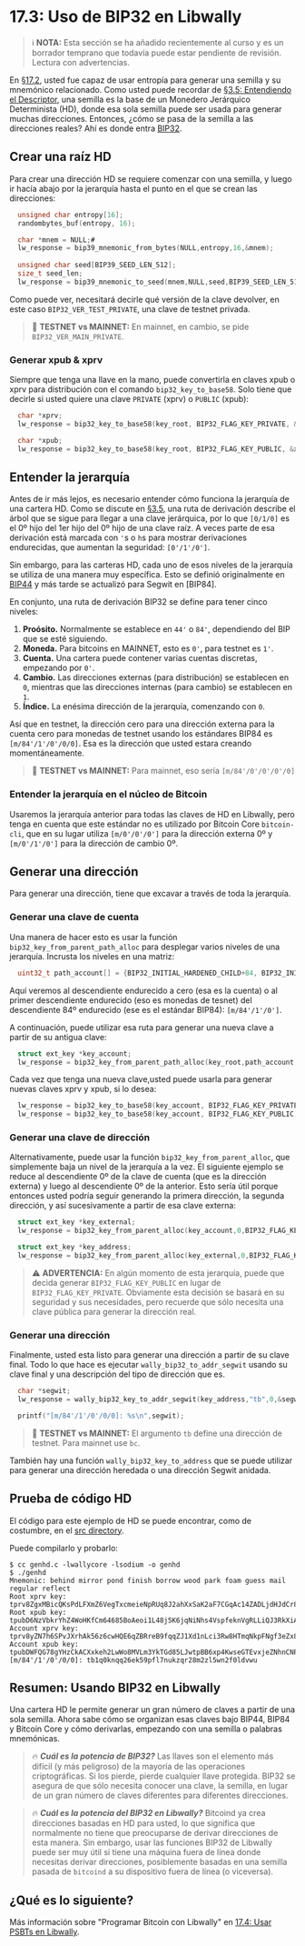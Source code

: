 # 17.3: Uso de BIP32 en Libwally

> :information_source: **NOTA:** Esta sección se ha añadido recientemente al curso y es un borrador temprano que todavía puede estar pendiente de revisión. Lectura con advertencias.

En [§17.2](17_2_Usando_BIP39_en_Libwally.md), usted fue capaz de usar entropía para generar una semilla y su mnemónico relacionado. Como usted puede recordar de [§3.5: Entendiendo el Descriptor](03_5_Entendiendo_El_Descriptor.md), una semilla es la base de un Monedero Jerárquico Determinista (HD), donde esa sola semilla puede ser usada para generar muchas direcciones. Entonces, ¿cómo se pasa de la semilla a las direcciones reales? Ahí es donde entra [BIP32](https://en.bitcoin.it/wiki/BIP_0032).

## Crear una raíz HD

Para crear una dirección HD se requiere comenzar con una semilla, y luego ir hacía abajo por la jerarquía hasta el punto en el que se crean las direcciones:
```c
  unsigned char entropy[16];  
  randombytes_buf(entropy, 16);

  char *mnem = NULL;# 
  lw_response = bip39_mnemonic_from_bytes(NULL,entropy,16,&mnem);
  
  unsigned char seed[BIP39_SEED_LEN_512];
  size_t seed_len;  
  lw_response = bip39_mnemonic_to_seed(mnem,NULL,seed,BIP39_SEED_LEN_512,&seed_len);
```
Como puede ver, necesitará decirle qué versión de la clave devolver, en este caso `BIP32_VER_TEST_PRIVATE`, una clave de testnet privada.

> :link: **TESTNET vs MAINNET:** En mainnet, en cambio, se pide `BIP32_VER_MAIN_PRIVATE`.

### Generar xpub & xprv

Siempre que tenga una llave en la mano, puede convertirla en claves xpub o xprv para distribución con el comando `bip32_key_to_base58`. Solo tiene que decirle si usted quiere una clave `PRIVATE` (xprv) o `PUBLIC` (xpub):

```c
  char *xprv;
  lw_response = bip32_key_to_base58(key_root, BIP32_FLAG_KEY_PRIVATE, &xprv);

  char *xpub;  
  lw_response = bip32_key_to_base58(key_root, BIP32_FLAG_KEY_PUBLIC, &xpub);
```
## Entender la jerarquía

Antes de ir más lejos, es necesario entender cómo funciona la jerarquía de una cartera HD. Como se discute en [§3.5](03_5_Entendiendo_El_Descriptor.md), una ruta de derivación describe el árbol que se sigue para llegar a una clave jerárquica, por lo que `[0/1/0]` es el 0º hijo del 1er hijo del 0º hijo de una clave raíz. A veces parte de esa derivación está marcada con `'`s o `h`s para mostrar derivaciones endurecidas, que aumentan la seguridad: `[0'/1'/0']`.

Sin embargo, para las carteras HD, cada uno de esos niveles de la jerarquía se utiliza de una manera muy específica. Esto se definió originalmente en [BIP44](https://github.com/bitcoin/bips/blob/master/bip-0044.mediawiki) y más tarde se actualizó para Segwit en [BIP84].

En conjunto, una ruta de derivación BIP32 se define para tener cinco niveles:
1. **Proósito.** Normalmente se establece en `44'` o `84'`, dependiendo del BIP que se esté siguiendo.
2. **Moneda.** Para bitcoins en MAINNET, esto es `0'`, para testnet es `1'`.
3. **Cuenta.** Una cartera puede contener varias cuentas discretas, empezando por `0'`.
4. **Cambio.** Las direcciones externas (para distribución) se establecen en `0`, mientras que las direcciones internas (para cambio) se establecen en `1`.
5. **Índice.** La enésima dirección de la jerarquía, comenzando con `0`.

Así que en testnet, la dirección cero para una dirección externa para la cuenta cero para monedas de testnet usando los estándares BIP84 es `[m/84'/1'/0'/0/0]`. Esa es la dirección que usted estara creando momentáneamente.

> :link: **TESTNET vs MAINNET:** Para mainnet, eso sería `[m/84'/0'/0'/0'/0]`

### Entender la jerarquía en el núcleo de Bitcoin

Usaremos la jerarquía anterior para todas las claves de HD en Libwally, pero tenga en cuenta que este estándar no es utilizado por Bitcoin Core `bitcoin-cli`, que en su lugar utiliza `[m/0'/0'/0']` para la dirección externa 0º y `[m/0'/1'/0']` para la dirección de cambio 0º.

## Generar una dirección

Para generar una dirección, tiene que excavar a través de toda la jerarquía.

### Generar una clave de cuenta

Una manera de hacer esto es usar la función `bip32_key_from_parent_path_alloc` para desplegar varios niveles de una jerarquía. Incrusta los niveles en una matriz:
```c
  uint32_t path_account[] = {BIP32_INITIAL_HARDENED_CHILD+84, BIP32_INITIAL_HARDENED_CHILD+1, BIP32_INITIAL_HARDENED_CHILD};
```
Aquí veremos al descendiente endurecido a cero (esa es la cuenta) o al primer descendiente endurecido (eso es monedas de tesnet) del descendiente 84º endurecido (ese es el estándar BIP84): `[m/84'/1'/0']`.

A continuación, puede utilizar esa ruta para generar una nueva clave a partir de su antigua clave:
```c
  struct ext_key *key_account;
  lw_response = bip32_key_from_parent_path_alloc(key_root,path_account,sizeof(path_account),BIP32_FLAG_KEY_PRIVATE,&key_account);
```
Cada vez que tenga una nueva clave,usted  puede usarla para generar nuevas claves xprv y xpub, si lo desea:
```c
  lw_response = bip32_key_to_base58(key_account, BIP32_FLAG_KEY_PRIVATE, &a_xprv);
  lw_response = bip32_key_to_base58(key_account, BIP32_FLAG_KEY_PUBLIC, &a_xpub);
```
### Generar una clave de dirección

Alternativamente, puede usar la función `bip32_key_from_parent_alloc`, que simplemente baja un nivel de la jerarquía a la vez. El siguiente ejemplo se reduce al descendiente 0º de la clave de cuenta (que es la dirección externa) y luego al descendiente 0º de la anterior. Esto sería útil porque entonces usted podría seguir generando la primera dirección, la segunda dirección, y así sucesivamente a partir de esa clave externa:
```c
  struct ext_key *key_external;  
  lw_response = bip32_key_from_parent_alloc(key_account,0,BIP32_FLAG_KEY_PRIVATE,&key_external);

  struct ext_key *key_address;  
  lw_response = bip32_key_from_parent_alloc(key_external,0,BIP32_FLAG_KEY_PRIVATE,&key_address);
```
> :warning: **ADVERTENCIA:** En algún momento de esta jerarquía, puede que decida generar `BIP32_FLAG_KEY_PUBLIC` en lugar de `BIP32_FLAG_KEY_PRIVATE`. Obviamente esta decisión se basará en su seguridad y sus necesidades, pero recuerde que sólo necesita una clave pública para generar la dirección real.

### Generar una dirección

Finalmente, usted esta listo para generar una dirección a partir de su clave final. Todo lo que hace es ejecutar `wally_bip32_to_addr_segwit` usando su clave final y una descripción del tipo de dirección que es.
```c
  char *segwit;
  lw_response = wally_bip32_key_to_addr_segwit(key_address,"tb",0,&segwit);

  printf("[m/84'/1'/0'/0/0]: %s\n",segwit);
```  
> :link: **TESTNET vs MAINNET:** El argumento `tb` define una dirección de testnet. Para mainnet use `bc`.

También hay una función `wally_bip32_key_to_address` que se puede utilizar para generar una dirección heredada o una dirección Segwit anidada.

## Prueba de código HD

El código para este ejemplo de HD se puede encontrar, como de costumbre, en el [src directory](https://github.com/BlockchainCommons/Learning-Bitcoin-from-the-Command-Line/tree/master/src/17_3_genhd.c).

Puede compilarlo y probarlo:
```
$ cc genhd.c -lwallycore -lsodium -o genhd
$ ./genhd
Mnemonic: behind mirror pond finish borrow wood park foam guess mail regular reflect
Root xprv key: tprv8ZgxMBicQKsPdLFXmZ6VegTxcmeieNpRUq8J2ahXxSaK2aF7CGqAc14ZADLjdHJdCr8oR2Zng9YH1x1A7EBaajQLVGNtxc4YpFejdE3wyj8
Root xpub key: tpubD6NzVbkrYhZ4WoHKfCm64685BoAeoi1L48j5K6jqNiNhs4VspfeknVgRLLiQJ3RkXiA9VxguUjmEwobtmrXNbhXsPHfm9W5HJR9DKRGaGJ2
Account xprv key: tprv8yZN7h6SPvJXrhAk56z6cwHQE6qZBRreB9fqqZJ1Xd1nLci3Rw8HTmqNkpFNgf3eZx8hYzhFWafUhHSt3HgF13aHvCE6kveS7gZAyfQwMDi
Account xpub key: tpubDWFQG78gYHzCkACXxkeh2LwWo8MVLm3YkTGd85LJwtpBB6xp4KwseGTEvxjeZNhnCNPdfZqRcgcZZAka4tD3xGS2J53WKHPMRhG357VKsqT
[m/84'/1'/0'/0/0]: tb1q0knqq26ek59pfl7nukzqr28m2zl5wn2f0ldvwu
```
## Resumen: Usando BIP32 en Libwally

Una cartera HD le permite generar un gran número de claves a partir de una sola semilla. Ahora sabe cómo se organizan esas claves bajo BIP44, BIP84 y Bitcoin Core y cómo derivarlas, empezando con una semilla o palabras mnemónicas.

> :fire: ***Cuál es la potencia de BIP32?*** Las llaves son el elemento más difícil (y más peligroso) de la mayoría de las operaciones criptográficas. Si los pierde, pierde cualquier llave protegida. BIP32 se asegura de que sólo necesita conocer una clave, la semilla, en lugar de un gran número de claves diferentes para diferentes direcciones.

> :fire: ***Cuál es la potencia del BIP32 en Libwally?*** Bitcoind ya crea direcciones basadas en HD para usted, lo que significa que normalmente no tiene que preocuparse de derivar direcciones de esta manera. Sin embargo, usar las funciones BIP32 de Libwally puede ser muy útil si tiene una máquina fuera de línea donde necesitas derivar direcciones, posiblemente basadas en una semilla pasada de `bitcoind` a su dispositivo fuera de línea (o viceversa).
 
## ¿Qué es lo siguiente?

Más información sobre "Programar Bitcoin con Libwally" en [17.4: Usar PSBTs en Libwally](17_4_Usando_PSBTs_en_Libwally.md).
